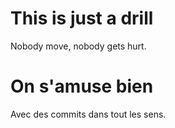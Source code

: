 # This is just a drill

Nobody move, nobody gets hurt.

# On s'amuse bien

Avec des commits dans tout les sens.